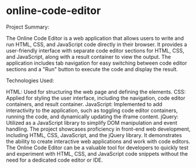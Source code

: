 # online-code-editor

Project Summary:

The Online Code Editor is a web application that allows users to write and run HTML, CSS, and JavaScript code directly in their browser. It provides a user-friendly interface with separate code editor sections for HTML, CSS, and JavaScript, along with a result container to view the output. The application includes tab navigation for easy switching between code editor sections and a "Run" button to execute the code and display the result.

Technologies Used:

HTML: Used for structuring the web page and defining the elements.
CSS: Applied for styling the user interface, including the navigation, code editor containers, and result container.
JavaScript: Implemented to add interactivity to the application, such as toggling code editor containers, running the code, and dynamically updating the iframe content.
jQuery: Utilized as a JavaScript library to simplify DOM manipulation and event handling.
The project showcases proficiency in front-end web development, including HTML, CSS, JavaScript, and the jQuery library. It demonstrates the ability to create interactive web applications and work with code editors. The Online Code Editor can be a valuable tool for developers to quickly test and experiment with HTML, CSS, and JavaScript code snippets without the need for a dedicated code editor or IDE.
